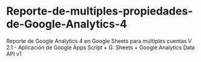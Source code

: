# Reporte-de-multiples-propiedades-de-Google-Analytics-4
Reporte de Google Analytics 4 en Google Sheets para múltiples cuentas V 2.1  - Aplicación de Google Apps Script + G. Sheets + Google Analytics Data API v1
